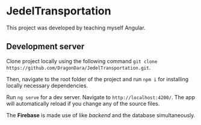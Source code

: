 # JedelTransportation
This project was developed by teaching myself Angular.
## Development server
Clone project locally using the following command `git clone https://github.com/DragonDara/JedelTransportation.git`. 

Then, navigate to the root folder of the project and run `npm i` for installing locally necessary dependencies.

Run `ng serve` for a dev server. Navigate to `http://localhost:4200/`. The app will automatically reload if you change any of the source files. 

The **Firebase** is made use of like *backend* and the database simultaneously.
